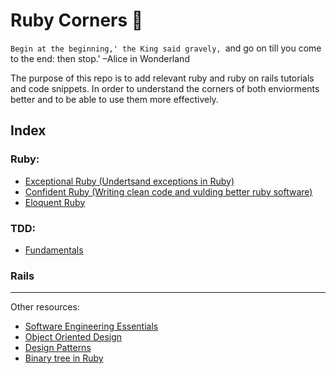# Ruby Corners 💯

`Begin at the beginning,' the King said gravely, `and go on till you come to the end: then stop.'
–Alice in Wonderland

The purpose of this repo is to add relevant ruby and ruby on rails tutorials and code snippets.
In order to understand the corners of both enviorments better and to be able to use them more effectively.

## Index

### Ruby:
- [Exceptional Ruby (Undertsand exceptions in Ruby)](https://github.com/daniel-enqz/exceptional-ruby/tree/master/exeptional_ruby)
- [Confident Ruby (Writing clean code and vulding better ruby software)](https://github.com/daniel-enqz/ruby-corners-100/tree/master/confident_ruby)
- [Eloquent Ruby](https://github.com/daniel-enqz/ruby-corners-100/tree/master/confident_ruby)

### TDD:
- [Fundamentals](https://github.com/daniel-enqz/exceptional-ruby/tree/master/exeptional_ruby)

### Rails
---

Other resources: 
- [Software Engineering Essentials](https://github.com/daniel-enqz/daniel-enqz/tree/main/PROGRAMMING_COURSE💙)
- [Object Oriented Design](https://github.com/daniel-enqz/daniel-enqz/tree/main/PROGRAMMING_COURSE💙/🎉%20OBJECT%20ORIENTED%20DESIGN)
- [Design Patterns](https://github.com/daniel-enqz/daniel-enqz/tree/main/PROGRAMMING_COURSE💙/🎉%20OBJECT%20ORIENTED%20DESIGN/🍀%20DESIGN_PATTERNS)
- [Binary tree in Ruby](https://github.com/daniel-enqz/daniel-enqz/tree/main/PROGRAMMING_COURSE💙/🐬DATA_STRUCTURES/TREES)
